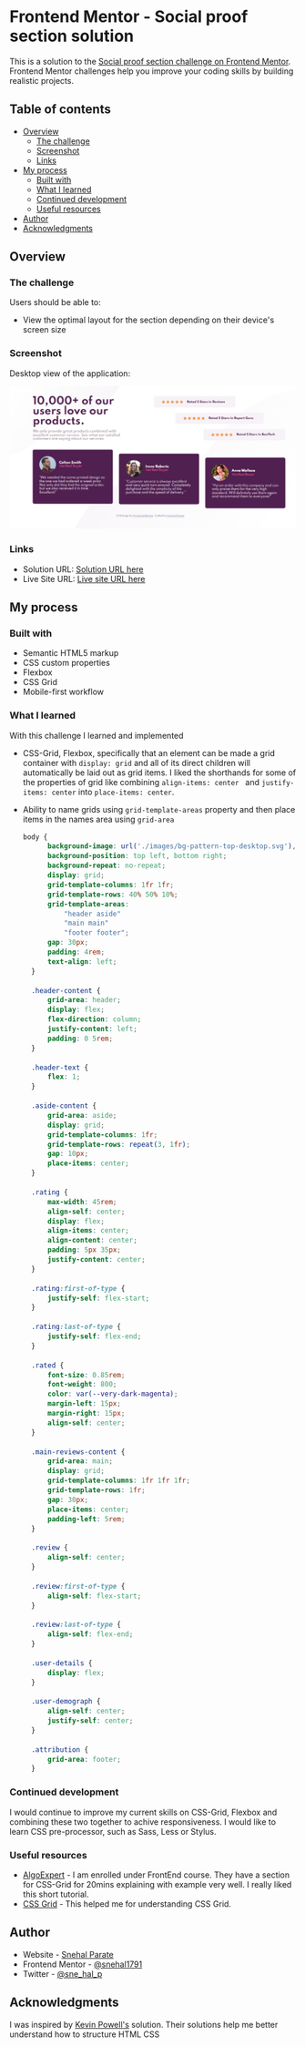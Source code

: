 # Frontend Mentor - Social proof section solution

This is a solution to the [Social proof section challenge on Frontend Mentor](https://www.frontendmentor.io/challenges/social-proof-section-6e0qTv_bA). Frontend Mentor challenges help you improve your coding skills by building realistic projects. 

## Table of contents

- [Overview](#overview)
  - [The challenge](#the-challenge)
  - [Screenshot](#screenshot)
  - [Links](#links)
- [My process](#my-process)
  - [Built with](#built-with)
  - [What I learned](#what-i-learned)
  - [Continued development](#continued-development)
  - [Useful resources](#useful-resources)
- [Author](#author)
- [Acknowledgments](#acknowledgments)

## Overview

### The challenge

Users should be able to:

- View the optimal layout for the section depending on their device's screen size

### Screenshot

Desktop view of the application:

![Deskstop](./images/desktopLive.png)


### Links

- Solution URL: [Solution URL here](https://github.com/snehal1791/social-proof-section-master)
- Live Site URL: [Live site URL here](https://snehal1791.github.io/social-proof-section-master/)

## My process

### Built with

- Semantic HTML5 markup
- CSS custom properties
- Flexbox
- CSS Grid
- Mobile-first workflow

### What I learned

With this challenge I learned and implemented 
- CSS-Grid, Flexbox, specifically that an element can be made a grid container with `display: grid` and all of its direct children will automatically be laid out as grid items. I liked the shorthands for some of the properties of grid like combining `align-items: center ` and `justify-items: center` into `place-items: center`.
- Ability to name grids using `grid-template-areas` property and then place items in the names area using `grid-area`

  ```css
  body {
        background-image: url('./images/bg-pattern-top-desktop.svg'), url('./images/bg-pattern-bottom-desktop.svg');
        background-position: top left, bottom right;
        background-repeat: no-repeat;
        display: grid;
        grid-template-columns: 1fr 1fr;
        grid-template-rows: 40% 50% 10%;
        grid-template-areas:
            "header aside"
            "main main"
            "footer footer";
        gap: 30px;
        padding: 4rem;
        text-align: left;
    }

    .header-content {
        grid-area: header;
        display: flex;
        flex-direction: column;
        justify-content: left;
        padding: 0 5rem;
    }

    .header-text {
        flex: 1;
    }

    .aside-content {
        grid-area: aside;
        display: grid;
        grid-template-columns: 1fr;
        grid-template-rows: repeat(3, 1fr);
        gap: 10px;
        place-items: center;
    }

    .rating {
        max-width: 45rem;
        align-self: center;
        display: flex;
        align-items: center;
        align-content: center;
        padding: 5px 35px;
        justify-content: center;
    }

    .rating:first-of-type {
        justify-self: flex-start;
    }

    .rating:last-of-type {
        justify-self: flex-end;
    }

    .rated {
        font-size: 0.85rem;
        font-weight: 800;
        color: var(--very-dark-magenta);
        margin-left: 15px;
        margin-right: 15px;
        align-self: center;
    }

    .main-reviews-content {
        grid-area: main;
        display: grid;
        grid-template-columns: 1fr 1fr 1fr;
        grid-template-rows: 1fr;
        gap: 30px;
        place-items: center;
        padding-left: 5rem;
    }

    .review {
        align-self: center;
    }

    .review:first-of-type {
        align-self: flex-start;
    }

    .review:last-of-type {
        align-self: flex-end;
    }

    .user-details {
        display: flex;
    }

    .user-demograph {
        align-self: center;
        justify-self: center;
    }

    .attribution {
        grid-area: footer;
    }
  ```

### Continued development

I would continue to improve my current skills on CSS-Grid, Flexbox and combining these two together to achive responsiveness. I would like to learn CSS pre-processor, such as Sass, Less or Stylus.

### Useful resources

- [AlgoExpert](https://www.algoexpert.io/frontend/css-crash-course/css-grid) - I am enrolled under FrontEnd course. They have a section for CSS-Grid for 20mins explaining with example very well. I really liked this short tutorial.
- [CSS Grid](https://css-tricks.com/snippets/css/complete-guide-grid/) - This helped me for understanding CSS Grid.


## Author

- Website - [Snehal Parate](https://snehal1791.github.io/portfolio/)
- Frontend Mentor - [@snehal1791](https://www.frontendmentor.io/profile/snehal1791)
- Twitter - [@sne_hal_p](https://twitter.com/sne_hal_p)


## Acknowledgments

I was inspired by [Kevin Powell's](https://www.youtube.com/watch?v=K27WULzr2P8&ab_channel=KevinPowell) solution.
Their solutions help me better understand how to structure HTML CSS
